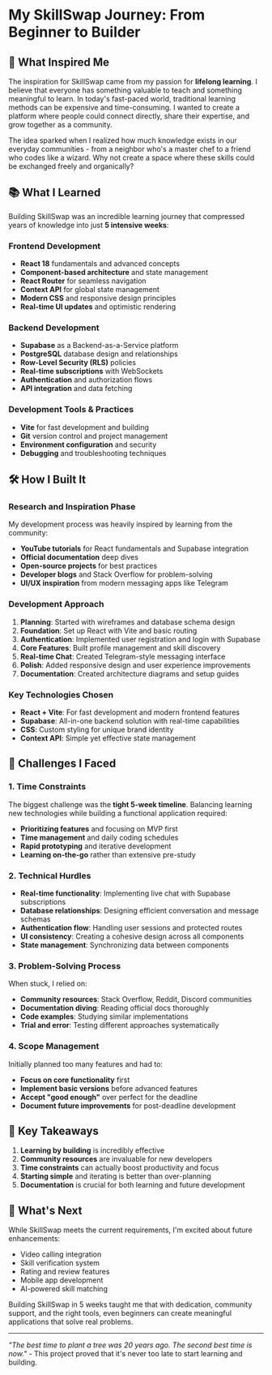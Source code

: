 # My SkillSwap Journey: From Beginner to Builder

## 🌟 What Inspired Me

The inspiration for SkillSwap came from my passion for **lifelong learning**. I believe that everyone has something valuable to teach and something meaningful to learn. In today's fast-paced world, traditional learning methods can be expensive and time-consuming. I wanted to create a platform where people could connect directly, share their expertise, and grow together as a community.

The idea sparked when I realized how much knowledge exists in our everyday communities - from a neighbor who's a master chef to a friend who codes like a wizard. Why not create a space where these skills could be exchanged freely and organically?

## 📚 What I Learned

Building SkillSwap was an incredible learning journey that compressed years of knowledge into just **5 intensive weeks**:

### Frontend Development

- **React 18** fundamentals and advanced concepts
- **Component-based architecture** and state management
- **React Router** for seamless navigation
- **Context API** for global state management
- **Modern CSS** and responsive design principles
- **Real-time UI updates** and optimistic rendering

### Backend Development

- **Supabase** as a Backend-as-a-Service platform
- **PostgreSQL** database design and relationships
- **Row-Level Security (RLS)** policies
- **Real-time subscriptions** with WebSockets
- **Authentication** and authorization flows
- **API integration** and data fetching

### Development Tools & Practices

- **Vite** for fast development and building
- **Git** version control and project management
- **Environment configuration** and security
- **Debugging** and troubleshooting techniques

## 🛠️ How I Built It

### Research and Inspiration Phase

My development process was heavily inspired by learning from the community:

- **YouTube tutorials** for React fundamentals and Supabase integration
- **Official documentation** deep dives
- **Open-source projects** for best practices
- **Developer blogs** and Stack Overflow for problem-solving
- **UI/UX inspiration** from modern messaging apps like Telegram

### Development Approach

1. **Planning**: Started with wireframes and database schema design
2. **Foundation**: Set up React with Vite and basic routing
3. **Authentication**: Implemented user registration and login with Supabase
4. **Core Features**: Built profile management and skill discovery
5. **Real-time Chat**: Created Telegram-style messaging interface
6. **Polish**: Added responsive design and user experience improvements
7. **Documentation**: Created architecture diagrams and setup guides

### Key Technologies Chosen

- **React + Vite**: For fast development and modern frontend features
- **Supabase**: All-in-one backend solution with real-time capabilities
- **CSS**: Custom styling for unique brand identity
- **Context API**: Simple yet effective state management

## 🚧 Challenges I Faced

### 1. **Time Constraints**

The biggest challenge was the **tight 5-week timeline**. Balancing learning new technologies while building a functional application required:

- **Prioritizing features** and focusing on MVP first
- **Time management** and daily coding schedules
- **Rapid prototyping** and iterative development
- **Learning on-the-go** rather than extensive pre-study

### 2. **Technical Hurdles**

- **Real-time functionality**: Implementing live chat with Supabase subscriptions
- **Database relationships**: Designing efficient conversation and message schemas
- **Authentication flow**: Handling user sessions and protected routes
- **UI consistency**: Creating a cohesive design across all components
- **State management**: Synchronizing data between components

### 3. **Problem-Solving Process**

When stuck, I relied on:

- **Community resources**: Stack Overflow, Reddit, Discord communities
- **Documentation diving**: Reading official docs thoroughly
- **Code examples**: Studying similar implementations
- **Trial and error**: Testing different approaches systematically

### 4. **Scope Management**

Initially planned too many features and had to:

- **Focus on core functionality** first
- **Implement basic versions** before advanced features
- **Accept "good enough"** over perfect for the deadline
- **Document future improvements** for post-deadline development

## 🎯 Key Takeaways

1. **Learning by building** is incredibly effective
2. **Community resources** are invaluable for new developers
3. **Time constraints** can actually boost productivity and focus
4. **Starting simple** and iterating is better than over-planning
5. **Documentation** is crucial for both learning and future development

## 🚀 What's Next

While SkillSwap meets the current requirements, I'm excited about future enhancements:

- Video calling integration
- Skill verification system
- Rating and review features
- Mobile app development
- AI-powered skill matching

Building SkillSwap in 5 weeks taught me that with dedication, community support, and the right tools, even beginners can create meaningful applications that solve real problems.

---

_"The best time to plant a tree was 20 years ago. The second best time is now."_ - This project proved that it's never too late to start learning and building.
